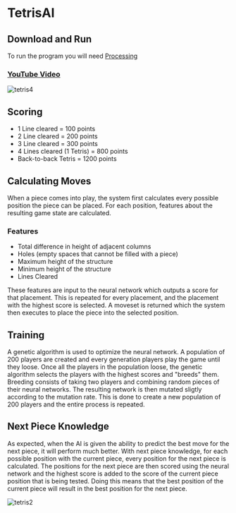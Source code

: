 # TetrisAI

## Download and Run
To run the program you will need [Processing](https://processing.org/)

### [YouTube Video](https://www.youtube.com/watch?v=1yXBNKubb2o&t)

![tetris4](https://user-images.githubusercontent.com/36581610/78828900-6d6a2080-79b3-11ea-81a3-bd284849c3f2.gif)

## Scoring
* 1 Line cleared = 100 points
* 2 Line cleared = 200 points
* 3 Line cleared = 300 points
* 4 Lines cleared (1 Tetris) = 800 points
* Back-to-back Tetris = 1200 points

## Calculating Moves
When a piece comes into play, the system first calculates every possible position the piece can be placed. For each position, features about the resulting game state are calculated.
### Features
* Total difference in height of adjacent columns
* Holes (empty spaces that cannot be filled with a piece)
* Maximum height of the structure
* Minimum height of the structure
* Lines Cleared

These features are input to the neural network which outputs a score for that placement. This is repeated for every placement, and the placement with the highest score is selected. A moveset is returned which the system then executes to place the piece into the selected position.

## Training
A genetic algorithm is used to optimize the neural network. A population of 200 players are created and every generation players play the game until they loose. Once all the players in the population loose, the genetic algorithm selects the players with the highest scores and "breeds" them. Breeding consists of taking two players and combining random pieces of their neural networks. The resulting network is then mutated sligtly according to the mutation rate. This is done to create a new population of 200 players and the entire process is repeated.

## Next Piece Knowledge
As expected, when the AI is given the ability to predict the best move for the next piece, it will perform much better. With next piece knowledge, for each possible position with the current piece, every position for the next piece is calculated. The positions for the next piece are then scored using the neural network and the highest score is added to the score of the current piece position that is being tested. Doing this means that the best position of the current piece will result in the best position for the next piece.

![tetris2](https://user-images.githubusercontent.com/36581610/78828927-79ee7900-79b3-11ea-9b25-936f19c4bf4a.gif)
